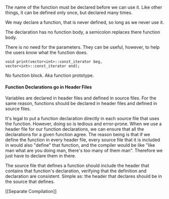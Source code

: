 The name of the function must be declared before we can use it. 
Like other things, it can be defined only once, but declared many times. 

We may declare a function, that is never defined, so long as we never use it. 

The declaration has no function body, a semicolon replaces there function body. 

There is no need for the parameters. They can be useful, however, to help the users know what the function does. 

```
void print(vector<int>::const_iterator beg, vector<int>::const_iterator end);
```
No function block. 
Aka function prototype. 

#### Function Declarations go in Header Files
Variables are declared in header files and defined in source files. 
For the same reason, functions should be declared in header files and defined in source files. 

It's legal to put a function declaration directly in each source file that uses the function. However, doing so is tedious and error-prone. 
When we use a header file for our function declarations, we can ensure that all the declarations for a given function agree. 
The reason being is that if we define the function in every header file, every source file that it is included in would also "define" that function, and the compiler would be like "like man what are you doing man, there's too many of them man". 
Therefore we just have to declare them in there. 

The source file that defines a function should include the header that contains that function's declaration, verifying that the definition and declaration are consistent. 
Simple as: the header that declares should be in the source that defines. 

[[Separate Compilation]]